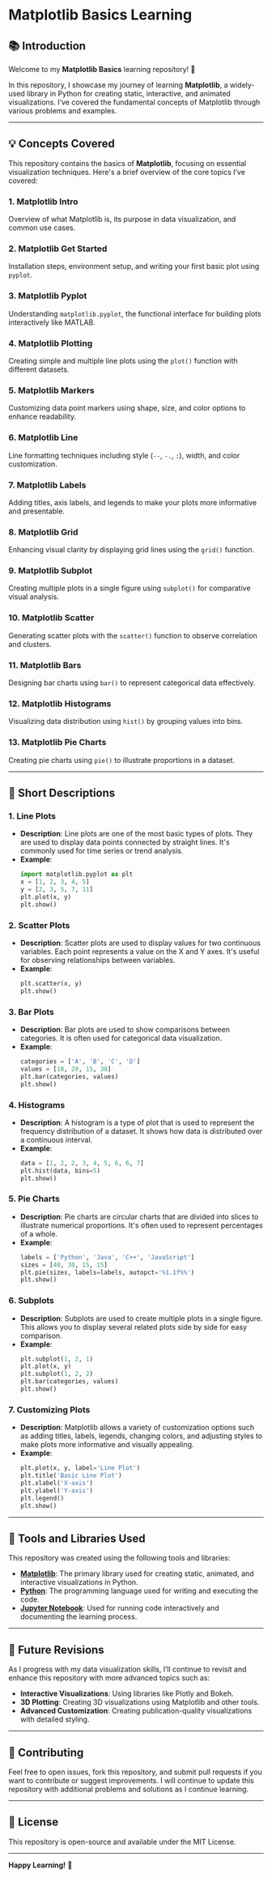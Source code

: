 # Matplotlib Basics Learning

## 📚 Introduction

Welcome to my **Matplotlib Basics** learning repository! 🚀

In this repository, I showcase my journey of learning **Matplotlib**, a widely-used library in Python for creating static, interactive, and animated visualizations. I’ve covered the fundamental concepts of Matplotlib through various problems and examples.

---

## 💡 Concepts Covered

This repository contains the basics of **Matplotlib**, focusing on essential visualization techniques. Here's a brief overview of the core topics I’ve covered:

### 1. Matplotlib Intro
Overview of what Matplotlib is, its purpose in data visualization, and common use cases.

### 2. Matplotlib Get Started
Installation steps, environment setup, and writing your first basic plot using `pyplot`.

### 3. Matplotlib Pyplot
Understanding `matplotlib.pyplot`, the functional interface for building plots interactively like MATLAB.

### 4. Matplotlib Plotting
Creating simple and multiple line plots using the `plot()` function with different datasets.

### 5. Matplotlib Markers
Customizing data point markers using shape, size, and color options to enhance readability.

### 6. Matplotlib Line
Line formatting techniques including style (`--`, `-.`, `:`), width, and color customization.

### 7. Matplotlib Labels
Adding titles, axis labels, and legends to make your plots more informative and presentable.

### 8. Matplotlib Grid
Enhancing visual clarity by displaying grid lines using the `grid()` function.

### 9. Matplotlib Subplot
Creating multiple plots in a single figure using `subplot()` for comparative visual analysis.

### 10. Matplotlib Scatter
Generating scatter plots with the `scatter()` function to observe correlation and clusters.

### 11. Matplotlib Bars
Designing bar charts using `bar()` to represent categorical data effectively.

### 12. Matplotlib Histograms
Visualizing data distribution using `hist()` by grouping values into bins.

### 13. Matplotlib Pie Charts
Creating pie charts using `pie()` to illustrate proportions in a dataset.

---

## 📝 Short Descriptions

### 1. **Line Plots**
   - **Description**: Line plots are one of the most basic types of plots. They are used to display data points connected by straight lines. It's commonly used for time series or trend analysis.
   - **Example**:
     ```python
     import matplotlib.pyplot as plt
     x = [1, 2, 3, 4, 5]
     y = [2, 3, 5, 7, 11]
     plt.plot(x, y)
     plt.show()
     ```

### 2. **Scatter Plots**
   - **Description**: Scatter plots are used to display values for two continuous variables. Each point represents a value on the X and Y axes. It's useful for observing relationships between variables.
   - **Example**:
     ```python
     plt.scatter(x, y)
     plt.show()
     ```

### 3. **Bar Plots**
   - **Description**: Bar plots are used to show comparisons between categories. It is often used for categorical data visualization.
   - **Example**:
     ```python
     categories = ['A', 'B', 'C', 'D']
     values = [10, 20, 15, 30]
     plt.bar(categories, values)
     plt.show()
     ```

### 4. **Histograms**
   - **Description**: A histogram is a type of plot that is used to represent the frequency distribution of a dataset. It shows how data is distributed over a continuous interval.
   - **Example**:
     ```python
     data = [1, 2, 2, 3, 4, 5, 6, 6, 7]
     plt.hist(data, bins=5)
     plt.show()
     ```

### 5. **Pie Charts**
   - **Description**: Pie charts are circular charts that are divided into slices to illustrate numerical proportions. It's often used to represent percentages of a whole.
   - **Example**:
     ```python
     labels = ['Python', 'Java', 'C++', 'JavaScript']
     sizes = [40, 30, 15, 15]
     plt.pie(sizes, labels=labels, autopct='%1.1f%%')
     plt.show()
     ```

### 6. **Subplots**
   - **Description**: Subplots are used to create multiple plots in a single figure. This allows you to display several related plots side by side for easy comparison.
   - **Example**:
     ```python
     plt.subplot(1, 2, 1)
     plt.plot(x, y)
     plt.subplot(1, 2, 2)
     plt.bar(categories, values)
     plt.show()
     ```

### 7. **Customizing Plots**
   - **Description**: Matplotlib allows a variety of customization options such as adding titles, labels, legends, changing colors, and adjusting styles to make plots more informative and visually appealing.
   - **Example**:
     ```python
     plt.plot(x, y, label='Line Plot')
     plt.title('Basic Line Plot')
     plt.xlabel('X-axis')
     plt.ylabel('Y-axis')
     plt.legend()
     plt.show()
     ```

---

## 🔧 Tools and Libraries Used

This repository was created using the following tools and libraries:

- **[Matplotlib](https://matplotlib.org/)**: The primary library used for creating static, animated, and interactive visualizations in Python.
- **[Python](https://www.python.org/)**: The programming language used for writing and executing the code.
- **[Jupyter Notebook](https://jupyter.org/)**: Used for running code interactively and documenting the learning process.

---

## 📜 Future Revisions

As I progress with my data visualization skills, I’ll continue to revisit and enhance this repository with more advanced topics such as:

- **Interactive Visualizations**: Using libraries like Plotly and Bokeh.
- **3D Plotting**: Creating 3D visualizations using Matplotlib and other tools.
- **Advanced Customization**: Creating publication-quality visualizations with detailed styling.

---

## 🤝 Contributing

Feel free to open issues, fork this repository, and submit pull requests if you want to contribute or suggest improvements. I will continue to update this repository with additional problems and solutions as I continue learning.

---

## 📜 License

This repository is open-source and available under the MIT License.

---

**Happy Learning!** 🎉
